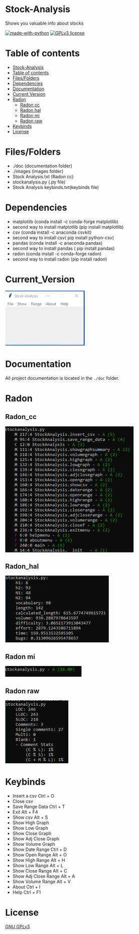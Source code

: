 # Stock-Analysis

Shows you valuable info about stocks

[![made-with-python](https://img.shields.io/badge/Made%20with-Python-1f425f.svg)](https://www.python.org/) [![GPLv3 license](https://img.shields.io/badge/License-GPLv3-blue.svg)](http://perso.crans.org/besson/LICENSE.html)

# Table of contents

<!--ts-->
  * [Stock-Analysis](#Stock-Analysis)
  * [Table of contents](#Table_of_contents)
  * [Files/Folders](#Files/Folders)
  * [Dependencies](#Dependencies)
  * [Documentation](#Documentation)
  * [Current Version](#Current_Version)
  * [Radon](#Radon)
    * [Radon cc](#Radon_cc)
    * [Radon hal](#Radon_hal)
    * [Radon mi](#Radon_mi)
    * [Radon raw](#Radon_raw)
  * [Keybinds](#Keybinds)
  * [License](#License)
<!--te-->

# Files/Folders

<ul>
  <li> ./doc (documentation folder) </li>
  <li> ./images (images folder) </li>
  <li> Stock Analysis.txt (Radon cc) </li>
  <li> stockanalysis.py (.py file) </li>
  <li> Stock Analysis keybinds.txt(keybinds file) </li>
</ul>


# Dependencies

<ul>
    <li> matplotlib (conda install -c conda-forge matplotlib) </li>
    <li> second way to install matplotlib (pip install matplotlib) </li>
    <li> csv (conda install -c anaconda csvkit) </li>
    <li> second way to install csv( pip install python-csv) </li>
    <li> pandas (conda install -c anaconda pandas) </li>
    <li> second way to install pandas ( pip install pandas) </li>
    <li> radon (conda install -c conda-forge radon) </li>
    <li> second way to install radon (pip install radon) </li>
</ul>

# Current_Version

<p><img src ="images/Stock Analysis.png" title = "Stock Analysis Version"/> </p>

# Documentation

All project documentation is located in the `./doc`  folder.

# Radon

## Radon_cc

<p><img src="images/radon cc stockanalysis.png" title = "Stock Analysis Radon cc"/> </p>

## Radon_hal

<p><img src="images/radon hal stockanalysis.png" title = "Stock Analysis Radon hal"/> </p>

## Radon mi

<p><img src="images/radon mi stockanalysis.png" title = "Stock Analysis Radon mi"/>  </p>

## Radon raw

<p><img src="images/radon raw stockanalysis.png" title = "Stock Analysis Radon raw"/> </p>


# Keybinds

<ul>
  <li> Insert a csv Ctrl + O </li>
  <li> Close csv </li>
  <li> Save Range Data Ctrl + T </li>
  <li> Exit Alt + F4 </li>
  <li> Show csv Alt + S </li>
  <li> Show High Graph </li>
  <li> Show Low Graph </li>
  <li> Show Close Graph </li>
  <li> Show Adj Close Graph </li>
  <li> Show Volume Graph </li>
  <li> Show Date Range Ctrl + D </li>
  <li> Show Open Range Alt + O </li>
  <li> Show High Range Alt + H </li>
  <li> Show Low Range Alt + L </li>
  <li> Show Close Range Alt + C </li>
  <li> Show Adj Close Range Alt + A </li>
  <li> Show Volume Range Alt + V </li>
  <li> About Ctrl + I </li>
  <li> Help Ctrl + F1 </li>
</ul>

# License

[GNU GPLv3](https://choosealicense.com/licenses/gpl-3.0/)

